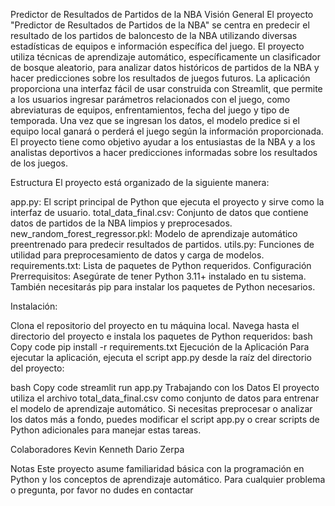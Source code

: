 Predictor de Resultados de Partidos de la NBA
Visión General
El proyecto "Predictor de Resultados de Partidos de la NBA" se centra en predecir el resultado de los partidos de baloncesto de la NBA utilizando diversas estadísticas de equipos e información específica del juego. El proyecto utiliza técnicas de aprendizaje automático, específicamente un clasificador de bosque aleatorio, para analizar datos históricos de partidos de la NBA y hacer predicciones sobre los resultados de juegos futuros. La aplicación proporciona una interfaz fácil de usar construida con Streamlit, que permite a los usuarios ingresar parámetros relacionados con el juego, como abreviaturas de equipos, enfrentamientos, fecha del juego y tipo de temporada. Una vez que se ingresan los datos, el modelo predice si el equipo local ganará o perderá el juego según la información proporcionada. El proyecto tiene como objetivo ayudar a los entusiastas de la NBA y a los analistas deportivos a hacer predicciones informadas sobre los resultados de los juegos.

Estructura
El proyecto está organizado de la siguiente manera:

app.py: El script principal de Python que ejecuta el proyecto y sirve como la interfaz de usuario.
total_data_final.csv: Conjunto de datos que contiene datos de partidos de la NBA limpios y preprocesados.
new_random_forest_regressor.pkl: Modelo de aprendizaje automático preentrenado para predecir resultados de partidos.
utils.py: Funciones de utilidad para preprocesamiento de datos y carga de modelos.
requirements.txt: Lista de paquetes de Python requeridos.
Configuración
Prerrequisitos: Asegúrate de tener Python 3.11+ instalado en tu sistema. También necesitarás pip para instalar los paquetes de Python necesarios.

Instalación:

Clona el repositorio del proyecto en tu máquina local.
Navega hasta el directorio del proyecto e instala los paquetes de Python requeridos:
bash
Copy code
pip install -r requirements.txt
Ejecución de la Aplicación
Para ejecutar la aplicación, ejecuta el script app.py desde la raíz del directorio del proyecto:

bash
Copy code
streamlit run app.py
Trabajando con los Datos
El proyecto utiliza el archivo total_data_final.csv como conjunto de datos para entrenar el modelo de aprendizaje automático. Si necesitas preprocesar o analizar los datos más a fondo, puedes modificar el script app.py o crear scripts de Python adicionales para manejar estas tareas.

Colaboradores
Kevin Kenneth
Dario Zerpa

Notas
Este proyecto asume familiaridad básica con la programación en Python y los conceptos de aprendizaje automático.
Para cualquier problema o pregunta, por favor no dudes en contactar
